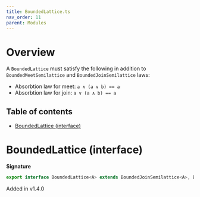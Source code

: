 ```yaml
---
title: BoundedLattice.ts
nav_order: 11
parent: Modules
---
```


# Overview

A `BoundedLattice` must satisfy the following in addition to `BoundedMeetSemilattice` and `BoundedJoinSemilattice` laws:

- Absorbtion law for meet: `a ∧ (a ∨ b) == a`
- Absorbtion law for join: `a ∨ (a ∧ b) == a`

<h2 class="text-delta">Table of contents</h2>

- [BoundedLattice (interface)](#boundedlattice-interface)

# BoundedLattice (interface)

**Signature**

```ts
export interface BoundedLattice<A> extends BoundedJoinSemilattice<A>, BoundedMeetSemilattice<A> {}
```

Added in v1.4.0
